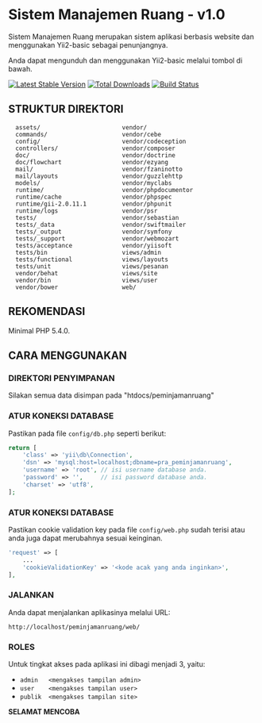Sistem Manajemen Ruang - v1.0
=============================

Sistem Manajemen Ruang merupakan sistem aplikasi berbasis website dan menggunakan Yii2-basic sebagai penunjangnya.  

Anda dapat mengunduh dan menggunakan Yii2-basic melalui tombol di bawah.

[![Latest Stable Version](https://poser.pugx.org/yiisoft/yii2-app-basic/v/stable.png)](https://packagist.org/packages/yiisoft/yii2-app-basic)
[![Total Downloads](https://poser.pugx.org/yiisoft/yii2-app-basic/downloads.png)](https://packagist.org/packages/yiisoft/yii2-app-basic)
[![Build Status](https://travis-ci.org/yiisoft/yii2-app-basic.svg?branch=master)](https://travis-ci.org/yiisoft/yii2-app-basic)

STRUKTUR DIREKTORI
------------------
      assets/                       vendor/
      commands/                     vendor/cebe
      config/                       vendor/codeception
      controllers/                  vendor/composer
      doc/                          vendor/doctrine
      doc/flowchart                 vendor/ezyang
      mail/                         vendor/fzaninotto
      mail/layouts                  vendor/guzzlehttp      
      models/                       vendor/myclabs
      runtime/                      vendor/phpdocumentor
      runtime/cache                 vendor/phpspec
      runtime/gii-2.0.11.1          vendor/phpunit
      runtime/logs                  vendor/psr 
      tests/                        vendor/sebastian
      tests/_data                   vendor/swiftmailer
      tests/_output                 vendor/symfony
      tests/_support                vendor/webmozart
      tests/acceptance              vendor/yiisoft
      tests/bin                     views/admin             
      tests/functional              views/layouts
      tests/unit                    views/pesanan
      vendor/behat                  views/site
      vendor/bin                    views/user
      vendor/bower                  web/      
      
      
      
                    
                      



REKOMENDASI
-----------

Minimal PHP 5.4.0.


CARA MENGGUNAKAN
----------------

### DIREKTORI PENYIMPANAN

Silakan semua data disimpan pada "htdocs/peminjamanruang"



### ATUR KONEKSI DATABASE

Pastikan pada file `config/db.php` seperti berikut:

```php
return [
    'class' => 'yii\db\Connection',
    'dsn' => 'mysql:host=localhost;dbname=pra_peminjamanruang',
    'username' => 'root', // isi username database anda. 
    'password' => '',     // isi password database anda.
    'charset' => 'utf8',
];
```


### ATUR KONEKSI DATABASE

Pastikan cookie validation key pada file `config/web.php` sudah terisi atau anda juga dapat merubahnya sesuai keinginan.

```php
'request' => [
    ...
    'cookieValidationKey' => '<kode acak yang anda inginkan>',
],
```



### JALANKAN

Anda dapat menjalankan aplikasinya melalui URL:

~~~
http://localhost/peminjamanruang/web/
~~~



### ROLES

Untuk tingkat akses pada aplikasi ini dibagi menjadi 3, yaitu:

- `admin   <mengakses tampilan admin>`   
- `user    <mengakses tampilan user>`
- `publik  <mengakses tampilan site>`



**SELAMAT MENCOBA**